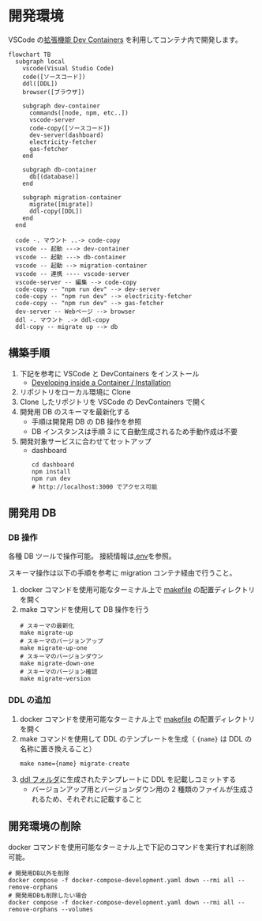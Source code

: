 # 開発環境

VSCode の[拡張機能 Dev Containers](https://code.visualstudio.com/docs/devcontainers/containers) を利用してコンテナ内で開発します。

```mermaid
flowchart TB
  subgraph local
    vscode(Visual Studio Code)
    code([ソースコード])
    ddl([DDL])
    browser([ブラウザ])

    subgraph dev-container
      commands([node, npm, etc..])
      vscode-server
      code-copy([ソースコード])
      dev-server(dashboard)
      electricity-fetcher
      gas-fetcher
    end

    subgraph db-container
      db[(database)]
    end

    subgraph migration-container
      migrate([migrate])
      ddl-copy([DDL])
    end
  end

  code -. マウント ..-> code-copy
  vscode -- 起動 ---> dev-container
  vscode -- 起動 ---> db-container
  vscode -- 起動 --> migration-container
  vscode -- 連携 ---- vscode-server
  vscode-server -- 編集 --> code-copy
  code-copy -- "npm run dev" --> dev-server
  code-copy -- "npm run dev" --> electricity-fetcher
  code-copy -- "npm run dev" --> gas-fetcher
  dev-server -- Webページ --> browser
  ddl -. マウント .-> ddl-copy
  ddl-copy -- migrate up --> db
```

## 構築手順

1. 下記を参考に VSCode と DevContainers をインストール
   - [Developing inside a Container / Installation](https://code.visualstudio.com/docs/devcontainers/containers#_installation)
2. リポジトリをローカル環境に Clone
3. Clone したリポジトリを VSCode の DevContainers で開く
4. 開発用 DB のスキーマを最新化する
   - 手順は開発用 DB の DB 操作を参照
   - DB インスタンスは手順 3 にて自動生成されるため手動作成は不要
5. 開発対象サービスに合わせてセットアップ
   - dashboard
     ```
     cd dashboard
     npm install
     npm run dev
     # http://localhost:3000 でアクセス可能
     ```

## 開発用 DB

### DB 操作

各種 DB ツールで操作可能。
接続情報は[.env](.env)を参照。

スキーマ操作は以下の手順を参考に migration コンテナ経由で行うこと。

1. docker コマンドを使用可能なターミナル上で [makefile](./makefile) の配置ディレクトリを開く
2. make コマンドを使用して DB 操作を行う
   ```
   # スキーマの最新化
   make migrate-up
   # スキーマのバージョンアップ
   make migrate-up-one
   # スキーマのバージョンダウン
   make migrate-down-one
   # スキーマのバージョン確認
   make migrate-version
   ```

### DDL の追加

1. docker コマンドを使用可能なターミナル上で [makefile](./makefile) の配置ディレクトリを開く
2. make コマンドを使用して DDL のテンプレートを生成（ `{name}` は DDL の名称に置き換えること）
   ```
   make name={name} migrate-create
   ```
3. [ddl フォルダ](./migration/ddl/)に生成されたテンプレートに DDL を記載しコミットする
   - バージョンアップ用とバージョンダウン用の 2 種類のファイルが生成されるため、それぞれに記載すること

## 開発環境の削除

docker コマンドを使用可能なターミナル上で下記のコマンドを実行すれば削除可能。

```
# 開発用DB以外を削除
docker compose -f docker-compose-development.yaml down --rmi all --remove-orphans
# 開発用DBも削除したい場合
docker compose -f docker-compose-development.yaml down --rmi all --remove-orphans --volumes
```
